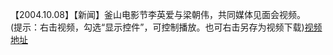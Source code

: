 【2004.10.08】【新闻】釜山电影节李英爱与梁朝伟，共同媒体见面会视频。        
(提示：右击视频，勾选“显示控件”，可控制播放。也可右击另存为视频下载)[视频地址](https://video.h5.weibo.cn/1034:4343364997291867/4343365254645301)


